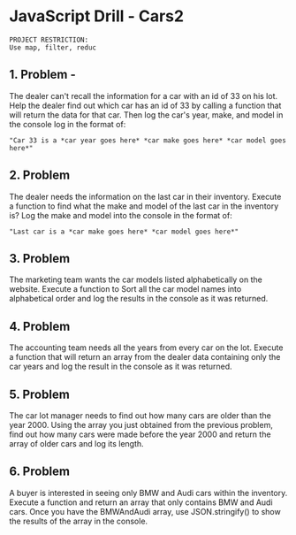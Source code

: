 # JavaScript Drill - Cars2

```
PROJECT RESTRICTION:
Use map, filter, reduc
```

## 1. Problem -

The dealer can't recall the information for a car with an id of 33 on his lot. Help the dealer find out which car has an id of 33 by calling a function that will return the data for that car. Then log the car's year, make, and model in the console log in the format of:

` "Car 33 is a *car year goes here* *car make goes here* *car model goes here*" `

## 2. Problem

The dealer needs the information on the last car in their inventory. Execute a function to find what the make and model of the last car in the inventory is?  Log the make and model into the console in the format of:

` "Last car is a *car make goes here* *car model goes here*" `

## 3. Problem

The marketing team wants the car models listed alphabetically on the website. Execute a function to Sort all the car model names into alphabetical order and log the results in the console as it was returned.

## 4. Problem

The accounting team needs all the years from every car on the lot. Execute a function that will return an array from the dealer data containing only the car years and log the result in the console as it was returned.

## 5. Problem

The car lot manager needs to find out how many cars are older than the year 2000. Using the array you just obtained from the previous problem, find out how many cars were made before the year 2000 and return the array of older cars and log its length.

## 6. Problem

A buyer is interested in seeing only BMW and Audi cars within the inventory.  Execute a function and return an array that only contains BMW and Audi cars.  Once you have the BMWAndAudi array, use JSON.stringify() to show the results of the array in the console.
